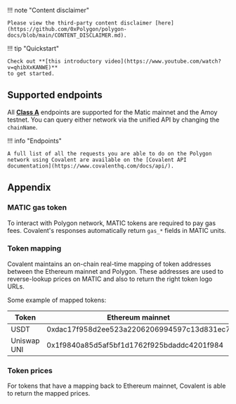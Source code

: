 !!! note "Content disclaimer"

    Please view the third-party content disclaimer [here](https://github.com/0xPolygon/polygon-docs/blob/main/CONTENT_DISCLAIMER.md).

!!! tip "Quickstart"

    Check out **[this introductory video](https://www.youtube.com/watch?v=qhibXxKANWE)**
    to get started.

## Supported endpoints

All [__Class A__](https://www.covalenthq.com/docs/api/#tag--Class-A) endpoints are supported for the Matic mainnet and the Amoy testnet. You can query either network via the unified API by changing the `chainName`.

!!! info "Endpoints"

    A full list of all the requests you are able to do on the Polygon network using Covalent are available on the [Covalent API documentation](https://www.covalenthq.com/docs/api/).

## Appendix

### MATIC gas token

To interact with Polygon network, MATIC tokens are required to pay gas fees. Covalent's responses automatically return `gas_*` fields in MATIC units.

### Token mapping

Covalent maintains an on-chain real-time mapping of token addresses between the Ethereum mainnet and Polygon. These addresses are used to reverse-lookup prices on MATIC and also to return the right token logo URLs.

Some example of mapped tokens:

|Token|Ethereum mainnet|Matic mainnet|
|---|---|---|
|USDT|0xdac17f958d2ee523a2206206994597c13d831ec7|0xc2132d05d31c914a87c6611c10748aeb04b58e8f|
|Uniswap UNI|0x1f9840a85d5af5bf1d1762f925bdaddc4201f984|0xb33eaad8d922b1083446dc23f610c2567fb5180f|

### Token prices

For tokens that have a mapping back to Ethereum mainnet, Covalent is able to return the mapped prices.
